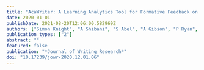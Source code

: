 ```yaml
---
title: "AcaWriter: A Learning Analytics Tool for Formative Feedback on Academic Writing"
date: 2020-01-01
publishDate: 2021-08-20T12:06:00.582969Z
authors: ["Simon Knight", "A Shibani", "S Abel", "A Gibson", "P Ryan", "N Sutton", "R Wight", " ..."]
publication_types: ["2"]
abstract: ""
featured: false
publication: "*Journal of Writing Research*"
doi: "10.17239/jowr-2020.12.01.06"
---
```

